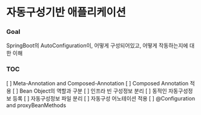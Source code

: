 # 자동구성기반 애플리케이션 

### Goal
SpringBoot의 AutoConfiguration이, 어떻게 구성되어있고, 어떻게 작동하는지에 대한 이해

### TOC
[ ] Meta-Annotation and Composed-Annotation
[ ] Composed Annotation 적용
[ ] Bean Object의 역할과 구분
[ ] 인프라 빈 구성정보 분리
[ ] 동적인 자동구성정보 등록
[ ] 자동구성정보 파일 분리
[ ] 자동구성 어노테이션 적용
[ ] @Configuration and proxyBeanMethods
